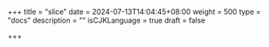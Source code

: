 +++
title = "slice"
date = 2024-07-13T14:04:45+08:00
weight = 500
type = "docs"
description = ""
isCJKLanguage = true
draft = false

+++

